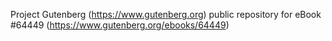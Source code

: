 Project Gutenberg (https://www.gutenberg.org) public repository for
eBook #64449 (https://www.gutenberg.org/ebooks/64449)
